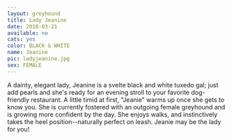 ```yaml
---
layout: greyhound
title: Lady Jeanine
date: 2010-03-21
available: no
cats: yes
color: BLACK & WHITE
name: Jeanine
pic: ladyjeanine.jpg
sex: FEMALE
---
```


A dainty, elegant lady, Jeanine is a svelte black and white tuxedo gal; just add pearls and she's ready for an evening
stroll to your favorite dog-friendly restaurant.  A little timid at first, "Jeanie" warms up once she gets to know
you. She is currently fostered with an outgoing female greyhound and is growing more confident by the day. She enjoys
walks, and instinctively takes the heel position--naturally perfect on leash. Jeanie may be the lady for you!
